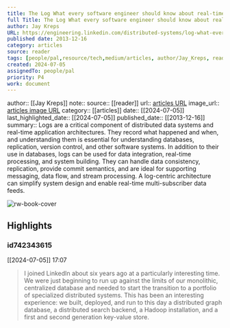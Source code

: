 ```yaml
---
title: The Log What every software engineer should know about real-time data's unifying abstraction | LinkedIn Engineering |A|0
full Title: The Log What every software engineer should know about real-time data's unifying abstraction | LinkedIn Engineering |A|0
author: Jay Kreps
URL: https://engineering.linkedin.com/distributed-systems/log-what-every-software-engineer-should-know-about-real-time-datas-unifying
published date: 2013-12-16
category: articles
source: reader
tags: [people/pal,resource/tech,medium/articles, author/Jay_Kreps, reader/reader, date/2024-07-05, area/reader]
created: 2024-07-05
assignedTo: people/pal
priority: P4
work: document
---
```

author:: [[Jay Kreps]]
note:: 
source:: [[reader]]
url:: [articles URL](https://engineering.linkedin.com/distributed-systems/log-what-every-software-engineer-should-know-about-real-time-datas-unifying)
image_url:: [articles image URL](https://engineering.linkedin.com/apps/settings/wcm/designs/linkedin/katy/global/clientlibs/resources/img/default-share-twitter.png)
category:: [[articles]]
date:: [[2024-07-05]]
last_highlighted_date:: [[2024-07-05]]
published_date:: [[2013-12-16]]
summary:: Logs are a critical component of distributed data systems and real-time application architectures. They record what happened and when, and understanding them is essential for understanding databases, replication, version control, and other software systems. In addition to their use in databases, logs can be used for data integration, real-time processing, and system building. They can handle data consistency, replication, provide commit semantics, and are ideal for supporting messaging, data flow, and stream processing. A log-centric architecture can simplify system design and enable real-time multi-subscriber data feeds.


![rw-book-cover](https://engineering.linkedin.com/apps/settings/wcm/designs/linkedin/katy/global/clientlibs/resources/img/default-share-twitter.png)

## Highlights
### id742343615
[[2024-07-05]] 17:07
> I joined LinkedIn about six years ago at a particularly interesting time. We were just beginning to run up against the limits of our monolithic, centralized database and needed to start the transition to a portfolio of specialized distributed systems. This has been an interesting experience: we built, deployed, and run to this day a distributed graph database, a distributed search backend, a Hadoop installation, and a first and second generation key-value store.



